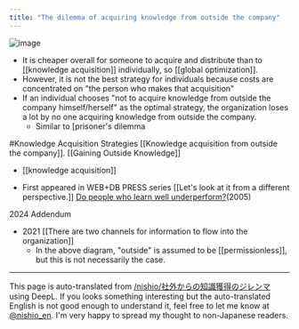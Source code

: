 ```yaml
---
title: "The dilemma of acquiring knowledge from outside the company"
---
```


![image](https://gyazo.com/a9ce6073f1a3299b01b24b2f53f3cf97/thumb/1000)
- It is cheaper overall for someone to acquire and distribute than to [[knowledge acquisition]] individually, so [[global optimization]].
- However, it is not the best strategy for individuals because costs are concentrated on "the person who makes that acquisition"
- If an individual chooses "not to acquire knowledge from outside the company himself/herself" as the optimal strategy, the organization loses a lot by no one acquiring knowledge from outside the company.
    - Similar to [prisoner's dilemma

#Knowledge Acquisition Strategies
[[Knowledge acquisition from outside the company]].
[[Gaining Outside Knowledge]]
- [[knowledge acquisition]]

- First appeared in WEB+DB PRESS series [[Let's look at it from a different perspective.]] [Do people who learn well underperform?](http://gihyo.jp/lifestyle/serial/01/change-view/0001)(2005)

2024 Addendum
- 2021  [[There are two channels for information to flow into the organization]]
    - In the above diagram, "outside" is assumed to be [[permissionless]], but this is not necessarily the case.

---
This page is auto-translated from [/nishio/社外からの知識獲得のジレンマ](https://scrapbox.io/nishio/社外からの知識獲得のジレンマ) using DeepL. If you looks something interesting but the auto-translated English is not good enough to understand it, feel free to let me know at [@nishio_en](https://twitter.com/nishio_en). I'm very happy to spread my thought to non-Japanese readers.